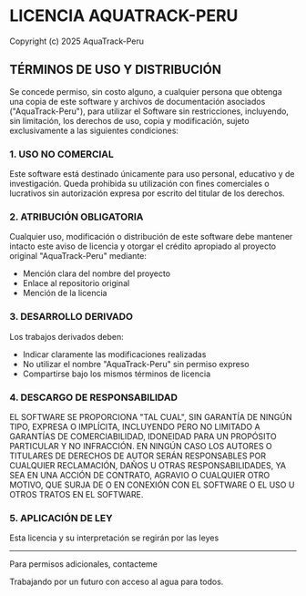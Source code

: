 # LICENCIA AQUATRACK-PERU

Copyright (c) 2025 AquaTrack-Peru

## TÉRMINOS DE USO Y DISTRIBUCIÓN

Se concede permiso, sin costo alguno, a cualquier persona que obtenga una copia de este software y archivos de documentación asociados ("AquaTrack-Peru"), para utilizar el Software sin restricciones, incluyendo, sin limitación, los derechos de uso, copia y modificación, sujeto exclusivamente a las siguientes condiciones:

### 1. USO NO COMERCIAL
Este software está destinado únicamente para uso personal, educativo y de investigación. Queda prohibida su utilización con fines comerciales o lucrativos sin autorización expresa por escrito del titular de los derechos.

### 2. ATRIBUCIÓN OBLIGATORIA
Cualquier uso, modificación o distribución de este software debe mantener intacto este aviso de licencia y otorgar el crédito apropiado al proyecto original "AquaTrack-Peru" mediante:
- Mención clara del nombre del proyecto
- Enlace al repositorio original
- Mención de la licencia

### 3. DESARROLLO DERIVADO
Los trabajos derivados deben:
- Indicar claramente las modificaciones realizadas
- No utilizar el nombre "AquaTrack-Peru" sin permiso expreso
- Compartirse bajo los mismos términos de licencia

### 4. DESCARGO DE RESPONSABILIDAD

EL SOFTWARE SE PROPORCIONA "TAL CUAL", SIN GARANTÍA DE NINGÚN TIPO, EXPRESA O IMPLÍCITA, INCLUYENDO PERO NO LIMITADO A GARANTÍAS DE COMERCIABILIDAD, IDONEIDAD PARA UN PROPÓSITO PARTICULAR Y NO INFRACCIÓN. EN NINGÚN CASO LOS AUTORES O TITULARES DE DERECHOS DE AUTOR SERÁN RESPONSABLES POR CUALQUIER RECLAMACIÓN, DAÑOS U OTRAS RESPONSABILIDADES, YA SEA EN UNA ACCIÓN DE CONTRATO, AGRAVIO O CUALQUIER OTRO MOTIVO, QUE SURJA DE O EN CONEXIÓN CON EL SOFTWARE O EL USO U OTROS TRATOS EN EL SOFTWARE.

### 5. APLICACIÓN DE LEY
Esta licencia y su interpretación se regirán por las leyes

---

Para permisos adicionales, contacteme

Trabajando por un futuro con acceso al agua para todos.
